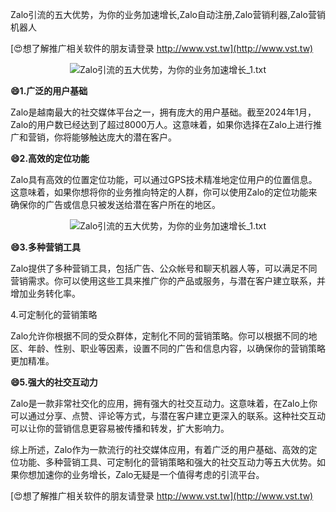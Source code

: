 Zalo引流的五大优势，为你的业务加速增长,Zalo自动注册,Zalo营销利器,Zalo营销机器人

[😍想了解推广相关软件的朋友请登录 http://www.vst.tw](http://www.vst.tw)

 <center><img src="https://vst.tw/MP4/tuiguang/png/2.png" alt="Zalo引流的五大优势，为你的业务加速增长_1.txt"></center>

**😄1.广泛的用户基础**

Zalo是越南最大的社交媒体平台之一，拥有庞大的用户基础。截至2024年1月，Zalo的用户数已经达到了超过8000万人。这意味着，如果你选择在Zalo上进行推广和营销，你将能够触达庞大的潜在客户。

**😄2.高效的定位功能**

Zalo具有高效的位置定位功能，可以通过GPS技术精准地定位用户的位置信息。这意味着，如果你想将你的业务推向特定的人群，你可以使用Zalo的定位功能来确保你的广告或信息只被发送给潜在客户所在的地区。

 <center><img src="https://vst.tw/MP4/tuiguang/png/0.png" alt="Zalo引流的五大优势，为你的业务加速增长_1.txt"></center>

**😄3.多种营销工具**

Zalo提供了多种营销工具，包括广告、公众帐号和聊天机器人等，可以满足不同营销需求。你可以使用这些工具来推广你的产品或服务，与潜在客户建立联系，并增加业务转化率。

4.可定制化的营销策略

Zalo允许你根据不同的受众群体，定制化不同的营销策略。你可以根据不同的地区、年龄、性别、职业等因素，设置不同的广告和信息内容，以确保你的营销策略更加精准。

**😄5.强大的社交互动力**

Zalo是一款非常社交化的应用，拥有强大的社交互动力。这意味着，在Zalo上你可以通过分享、点赞、评论等方式，与潜在客户建立更深入的联系。这种社交互动可以让你的营销信息更容易被传播和转发，扩大影响力。

综上所述，Zalo作为一款流行的社交媒体应用，有着广泛的用户基础、高效的定位功能、多种营销工具、可定制化的营销策略和强大的社交互动力等五大优势。如果你想加速你的业务增长，Zalo无疑是一个值得考虑的引流平台。

[😍想了解推广相关软件的朋友请登录 http://www.vst.tw](http://www.vst.tw)



